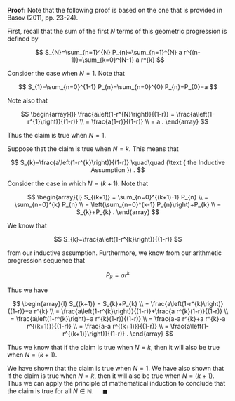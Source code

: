 **Proof:** Note that the following proof is based on the one that is provided in Basov (2011, pp. 23-24).

First, recall that the sum of the first $N$ terms of this geometric progression is defined by

$$
S_{N}=\sum_{n=1}^{N} P_{n}=\sum_{n=1}^{N} a r^{(n-1)}=\sum_{k=0}^{N-1} a r^{k}
$$

Consider the case when $N=1$. Note that

$$
S_{1}=\sum_{n=0}^{1-1} P_{n}=\sum_{n=0}^{0} P_{n}=P_{0}=a
$$

Note also that

$$
\begin{array}{l}
\frac{a\left(1-r^{N}\right)}{(1-r)} = \frac{a\left(1-r^{1}\right)}{(1-r)} \\
= \frac{a(1-r)}{(1-r)} \\
= a .
\end{array}
$$

Thus the claim is true when $N=1$.

Suppose that the claim is true when $N=k$. This means that

$$
S_{k}=\frac{a\left(1-r^{k}\right)}{(1-r)} \quad\quad (\text { the Inductive Assumption }) .
$$

Consider the case in which $N=(k+1)$. Note that

$$
\begin{array}{l}
S_{(k+1)} = \sum_{n=0}^{(k+1)-1} P_{n} \\
= \sum_{n=0}^{k} P_{n} \\
= \left(\sum_{n=0}^{k-1} P_{n}\right)+P_{k} \\
= S_{k}+P_{k} .
\end{array}
$$

We know that

$$
S_{k}=\frac{a\left(1-r^{k}\right)}{(1-r)}
$$

from our inductive assumption. Furthermore, we know from our arithmetic progression sequence that

$$
P_{k}=a r^{k}
$$

Thus we have

$$
\begin{array}{l}
S_{(k+1)} = S_{k}+P_{k} \\
= \frac{a\left(1-r^{k}\right)}{(1-r)}+a r^{k} \\
= \frac{a\left(1-r^{k}\right)}{(1-r)}+\frac{a r^{k}(1-r)}{(1-r)} \\
= \frac{a\left(1-r^{k}\right)+a r^{k}(1-r)}{(1-r)} \\
= \frac{a-a r^{k}+a r^{k}-a r^{(k+1)}}{(1-r)} \\
= \frac{a-a r^{(k+1)}}{(1-r)} \\
= \frac{a\left(1-r^{(k+1)}\right)}{(1-r)} .
\end{array}
$$

Thus we know that if the claim is true when $N=k$, then it will also be true when $N=(k+1)$.

We have shown that the claim is true when $N=1$. We have also shown that if the claim is true when $N=k$, then it will also be true when $N=(k+1)$. Thus we can apply the principle of mathematical induction to conclude that the claim is true for all $N \in \mathbb{N}$. $\quad \blacksquare$
